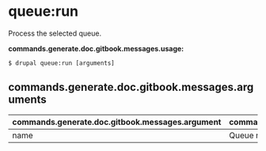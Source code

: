 # queue:run
Process the selected queue.

**commands.generate.doc.gitbook.messages.usage:**
```
$ drupal queue:run [arguments]
```

## commands.generate.doc.gitbook.messages.arguments
commands.generate.doc.gitbook.messages.argument | commands.generate.doc.gitbook.messages.details
---------|-------------
name | Queue name.
